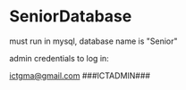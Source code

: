 # SeniorDatabase

must run in mysql, database name is "Senior"

admin credentials to log in:

ictgma@gmail.com
###ICTADMIN###